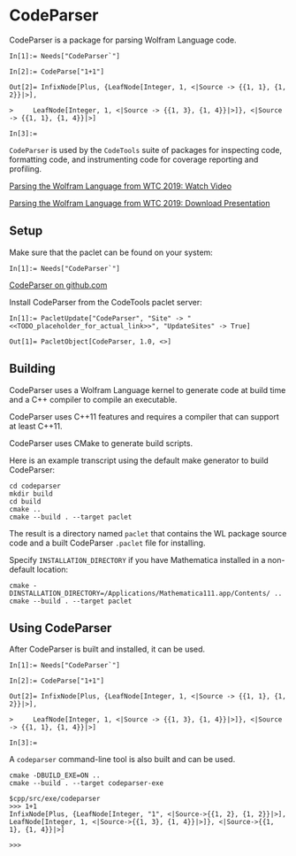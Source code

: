 # CodeParser

CodeParser is a package for parsing Wolfram Language code.

```
In[1]:= Needs["CodeParser`"]

In[2]:= CodeParse["1+1"]

Out[2]= InfixNode[Plus, {LeafNode[Integer, 1, <|Source -> {{1, 1}, {1, 2}}|>],

>     LeafNode[Integer, 1, <|Source -> {{1, 3}, {1, 4}}|>]}, <|Source -> {{1, 1}, {1, 4}}|>]

In[3]:=
```

`CodeParser` is used by the `CodeTools` suite of packages for inspecting code, formatting code, and instrumenting code for coverage reporting and profiling.


[Parsing the Wolfram Language from WTC 2019: Watch Video](https://www.wolfram.com/broadcast/video.php?v=2908)

[Parsing the Wolfram Language from WTC 2019: Download Presentation](https://files.wolframcdn.com/pub/www.wolfram.com/technology-conference/2019/Thursday/2019BrentonBostickParsingTheWL.nb)


## Setup

Make sure that the paclet can be found on your system:
```
In[1]:= Needs["CodeParser`"]
```

[CodeParser on github.com](https://github.com/<<TODO_placeholder_for_actual_link>>)

Install CodeParser from the CodeTools paclet server:
```
In[1]:= PacletUpdate["CodeParser", "Site" -> "<<TODO_placeholder_for_actual_link>>", "UpdateSites" -> True]

Out[1]= PacletObject[CodeParser, 1.0, <>]
```


## Building

CodeParser uses a Wolfram Language kernel to generate code at build time and a C++ compiler to compile an executable.

CodeParser uses C++11 features and requires a compiler that can support at least C++11.

CodeParser uses CMake to generate build scripts.

Here is an example transcript using the default make generator to build CodeParser:
```
cd codeparser
mkdir build
cd build
cmake ..
cmake --build . --target paclet
```
The result is a directory named `paclet` that contains the WL package source code and a built CodeParser `.paclet` file for installing.

Specify `INSTALLATION_DIRECTORY` if you have Mathematica installed in a non-default location:
```
cmake -DINSTALLATION_DIRECTORY=/Applications/Mathematica111.app/Contents/ ..
cmake --build . --target paclet
```


## Using CodeParser

After CodeParser is built and installed, it can be used.

```
In[1]:= Needs["CodeParser`"]

In[2]:= CodeParse["1+1"]

Out[2]= InfixNode[Plus, {LeafNode[Integer, 1, <|Source -> {{1, 1}, {1, 2}}|>],

>     LeafNode[Integer, 1, <|Source -> {{1, 3}, {1, 4}}|>]}, <|Source -> {{1, 1}, {1, 4}}|>]

In[3]:=
```

A `codeparser` command-line tool is also built and can be used.

```
cmake -DBUILD_EXE=ON ..
cmake --build . --target codeparser-exe

$cpp/src/exe/codeparser
>>> 1+1
InfixNode[Plus, {LeafNode[Integer, "1", <|Source->{{1, 2}, {1, 2}}|>], LeafNode[Integer, 1, <|Source->{{1, 3}, {1, 4}}|>]}, <|Source->{{1, 1}, {1, 4}}|>]

>>>
```
